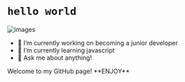 # `hello world`

![images](https://image.shutterstock.com/image-vector/eat-sleep-code-repeat-design-600w-391664269.jpg)

- 🔭 I’m currently working on becoming a junior developer
- 🌱 I’m currently learning javascript
- 💬 Ask me about anything!

<p> Welcome to my GitHub page! **ENJOY** </p>
